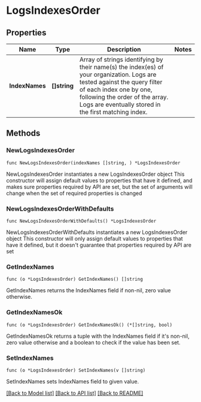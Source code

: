 # LogsIndexesOrder

## Properties

Name | Type | Description | Notes
------------ | ------------- | ------------- | -------------
**IndexNames** | **[]string** | Array of strings identifying by their name(s) the index(es) of your organization. Logs are tested against the query filter of each index one by one, following the order of the array. Logs are eventually stored in the first matching index. | 

## Methods

### NewLogsIndexesOrder

`func NewLogsIndexesOrder(indexNames []string, ) *LogsIndexesOrder`

NewLogsIndexesOrder instantiates a new LogsIndexesOrder object
This constructor will assign default values to properties that have it defined,
and makes sure properties required by API are set, but the set of arguments
will change when the set of required properties is changed

### NewLogsIndexesOrderWithDefaults

`func NewLogsIndexesOrderWithDefaults() *LogsIndexesOrder`

NewLogsIndexesOrderWithDefaults instantiates a new LogsIndexesOrder object
This constructor will only assign default values to properties that have it defined,
but it doesn't guarantee that properties required by API are set

### GetIndexNames

`func (o *LogsIndexesOrder) GetIndexNames() []string`

GetIndexNames returns the IndexNames field if non-nil, zero value otherwise.

### GetIndexNamesOk

`func (o *LogsIndexesOrder) GetIndexNamesOk() (*[]string, bool)`

GetIndexNamesOk returns a tuple with the IndexNames field if it's non-nil, zero value otherwise
and a boolean to check if the value has been set.

### SetIndexNames

`func (o *LogsIndexesOrder) SetIndexNames(v []string)`

SetIndexNames sets IndexNames field to given value.



[[Back to Model list]](../README.md#documentation-for-models) [[Back to API list]](../README.md#documentation-for-api-endpoints) [[Back to README]](../README.md)


